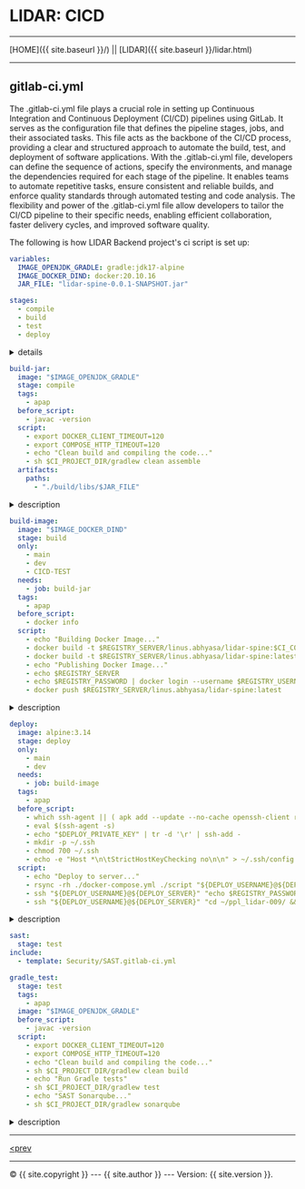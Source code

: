 # LIDAR: CICD

----------

[HOME]({{ site.baseurl }}/) || [LIDAR]({{ site.baseurl }}/lidar.html) 

----------

## gitlab-ci.yml

The .gitlab-ci.yml file plays a crucial role in setting up Continuous Integration and Continuous Deployment (CI/CD) 
pipelines using GitLab. It serves as the configuration file that defines the pipeline stages, jobs, and their associated 
tasks. This file acts as the backbone of the CI/CD process, providing a clear and structured approach to automate the 
build, test, and deployment of software applications. With the .gitlab-ci.yml file, developers can define the sequence 
of actions, specify the environments, and manage the dependencies required for each stage of the pipeline. It enables 
teams to automate repetitive tasks, ensure consistent and reliable builds, and enforce quality standards through automated 
testing and code analysis. The flexibility and power of the .gitlab-ci.yml file allow developers to tailor the CI/CD 
pipeline to their specific needs, enabling efficient collaboration, faster delivery cycles, and improved software quality.

The following is how LIDAR Backend project's ci script is set up:

~~~~~~ yaml
variables:
  IMAGE_OPENJDK_GRADLE: gradle:jdk17-alpine
  IMAGE_DOCKER_DIND: docker:20.10.16
  JAR_FILE: "lidar-spine-0.0.1-SNAPSHOT.jar"

stages:
  - compile
  - build
  - test
  - deploy
~~~~~~~~

<details>
<summary>details</summary>

* `variables`:
This is used to define which versions of a system and what ENV variables will be used within the script. This removes
the risk of having differing settings for each stage within the CICD script.

<details>
<summary>variables</summary>

* `IMAGE_OPENJDK_GRADLE: gradle:jdk17-alpine`:
This ensures that all gradle tasks are to be run on jdk17's version of gradle. This ensures that the project is compiled
exactly as compiled on any of the dev's computers.
<br><br>

* `IMAGE_DOCKER_DIND: docker:20.10.16`:
This ensures that the gitlab runners run on this specific version of docker, which is the same as the deployment server.
<br><br>

* `JAR_FILE: "lidar-spine-0.0.1-SNAPSHOT.jar"`:
This ensures that the project is always compiled to the same destination so that it is easy to find for following stages.
<br><br>

</details>
<br>

* `stages`:
This is to define the stages which are required to build the project properly. This is also important as to ensure that
each previous/required task is completed before the dependent tasks are executed. 

<details>
<summary>stages</summary>

* `compile`:
This stage is the stage used to compile each component of the project which needs compiling beforehand, i.e. gradle, nextJS.
This ensures that the project components are build correctly, and automatically stops other steps from being run should
a problem arise.
<br><br>

* `build`:
This stage is used to build the docker images which are to be deployed or used later. This is important in this project
as the project is using a Docker Image Repository for deployment.
<br><br>

* `test`:
This stage is when all the testing is run before deployment. The project currently runs Sonarqube, SAST, and unit tests
during this stage, that said, the project will still deploy should some tests fail (this is not the best practice) due to
the team not yet having experience in making tests that are as the requirements of the project. The only test which is 
critical to the project as of this writing is Sonarqube.
<br><br>

* `deploy`:
This stage is used to deploy the built project to the deployment servers. This ensures that the deployment method is 
consistent and repeatable, which ensures scalability should there be a need to deploy to multiple servers.
<br>

</details>

</details>

~~~~~~ yaml
build-jar:
  image: "$IMAGE_OPENJDK_GRADLE"
  stage: compile
  tags:
    - apap
  before_script:
    - javac -version
  script:
    - export DOCKER_CLIENT_TIMEOUT=120
    - export COMPOSE_HTTP_TIMEOUT=120
    - echo "Clean build and compiling the code..."
    - sh $CI_PROJECT_DIR/gradlew clean assemble
  artifacts:
    paths:
      - "./build/libs/$JAR_FILE"
~~~~~~~~

<details>
<summary>description</summary>

This CI Task is designed to build the project using the set gradle image and store it to the pre-designated 
location. Due to the organisation having many differently configured runners, the runner tag is used to ensure
that the project is built on a suitable runner, which in this case is a Docker based Shell runner with no Proxy.
<br>

</details>


~~~~~~ yaml
build-image:
  image: "$IMAGE_DOCKER_DIND"
  stage: build
  only:
    - main
    - dev
    - CICD-TEST
  needs:
    - job: build-jar
  tags:
    - apap
  before_script:
    - docker info
  script:
    - echo "Building Docker Image..."
    - docker build -t $REGISTRY_SERVER/linus.abhyasa/lidar-spine:$CI_COMMIT_SHORT_SHA .
    - docker build -t $REGISTRY_SERVER/linus.abhyasa/lidar-spine:latest .
    - echo "Publishing Docker Image..."
    - echo $REGISTRY_SERVER
    - echo $REGISTRY_PASSWORD | docker login --username $REGISTRY_USERNAME --password-stdin $REGISTRY_SERVER
    - docker push $REGISTRY_SERVER/linus.abhyasa/lidar-spine:latest
~~~~~~~~

<details>
<summary>description</summary>

This CI Task is designed to build the project using the set gradle image and store it to the pre-designated 
location. Due to the organisation having many differently configured runners, the runner tag is used to ensure
that the project is built on a suitable runner, which in this case is a Docker based Shell runner with no Proxy.
<br>

</details>

~~~~~~ yaml
deploy:
  image: alpine:3.14
  stage: deploy
  only:
    - main
    - dev
  needs:
    - job: build-image
  tags:
    - apap
  before_script:
    - which ssh-agent || ( apk add --update --no-cache openssh-client rsync )
    - eval $(ssh-agent -s)
    - echo "$DEPLOY_PRIVATE_KEY" | tr -d '\r' | ssh-add -
    - mkdir -p ~/.ssh
    - chmod 700 ~/.ssh
    - echo -e "Host *\n\tStrictHostKeyChecking no\n\n" > ~/.ssh/config
  script:
    - echo "Deploy to server..."
    - rsync -rh ./docker-compose.yml ./script "${DEPLOY_USERNAME}@${DEPLOY_SERVER}":"~/ppl_lidar-009/"
    - ssh "${DEPLOY_USERNAME}@${DEPLOY_SERVER}" "echo $REGISTRY_PASSWORD | docker login --username $REGISTRY_USERNAME --password-stdin $REGISTRY_SERVER"
    - ssh "${DEPLOY_USERNAME}@${DEPLOY_SERVER}" "cd ~/ppl_lidar-009/ && docker-compose down && docker-compose pull && docker-compose up -d"
~~~~~~~~

<details>
<summary>description</summary>

This task is for deploying the project to the deployment server. How this section is configured is according to the 
required access pattern to access the server provided for deployment.
Here specifically we are required to create a temporary ssh client on the runner which is then going to connect to the
deployment server with credentials then load the prebuilt image from the registry using server provided credentials.
<br>

</details>

~~~~~~ yaml
sast:
  stage: test
include:
  - template: Security/SAST.gitlab-ci.yml

gradle_test:
  stage: test
  tags:
    - apap
  image: "$IMAGE_OPENJDK_GRADLE"
  before_script:
    - javac -version
  script:
    - export DOCKER_CLIENT_TIMEOUT=120
    - export COMPOSE_HTTP_TIMEOUT=120
    - echo "Clean build and compiling the code..."
    - sh $CI_PROJECT_DIR/gradlew clean build
    - echo "Run Gradle tests"
    - sh $CI_PROJECT_DIR/gradlew test
    - echo "SAST Sonarqube..."
    - sh $CI_PROJECT_DIR/gradlew sonarqube

~~~~~~~~

<details>
<summary>description</summary>

These two tasks are specifically to run SAST and Sonarqube.
<br>

</details>

----------

[<prev](cicd.md)

----------

 © {{ site.copyright }} --- {{ site.author }} --- Version: {{ site.version }}.
